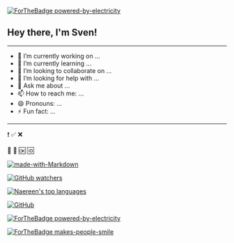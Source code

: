 [![ForTheBadge powered-by-electricity](http://ForTheBadge.com/images/badges/powered-by-electricity.svg)](http://ForTheBadge.com)

## Hey there, I'm Sven!

***

- 🔭 I’m currently working on ...
- 🌱 I’m currently learning ...
- 👯 I’m looking to collaborate on ...
- 🤔 I’m looking for help with ...
- 💬 Ask me about ...
- 📫 How to reach me: ...
- 😄 Pronouns: ...
- ⚡ Fun fact: ...

***

❗
✅
❌

🔴
🔁
🆗
🆔


[![made-with-Markdown](https://img.shields.io/badge/Made%20with-Markdown-1f425f.svg)](http://commonmark.org)



[![GitHub watchers](https://img.shields.io/github/watchers/Naereen/StrapDown.js.svg?style=social&label=Watch&maxAge=2592000)](https://GitHub.com/Naereen/StrapDown.js/watchers/)



[![Naereen's top languages](https://github-readme-stats.vercel.app/api/top-langs/?username=Naereen&theme=blue-green)](https://github.com/anuraghazra/github-readme-stats)



[![GitHub](https://badgen.net/badge/icon/github?icon=github&label)](https://github.com)


[![ForTheBadge powered-by-electricity](http://ForTheBadge.com/images/badges/powered-by-electricity.svg)](http://ForTheBadge.com)


[![ForTheBadge makes-people-smile](http://ForTheBadge.com/images/badges/makes-people-smile.svg)](http://ForTheBadge.com)



